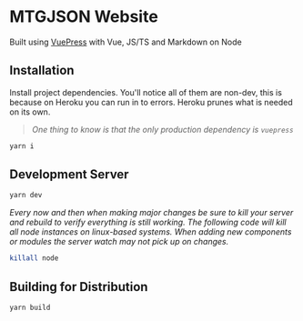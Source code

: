 # MTGJSON Website

Built using [VuePress](https://vuepress.vuejs.org/) with Vue, JS/TS and Markdown on Node

## Installation

Install project dependencies. You'll notice all of them are non-dev, this is because on Heroku you can run in to errors. Heroku prunes what is needed on its own.

> _One thing to know is that the only production dependency is `vuepress`_

```sh
yarn i
```

## Development Server

```sh
yarn dev
```


_Every now and then when making major changes be sure to kill your server and rebuild to verify everything is still working. The following code will kill all node instances on linux-based systems. When adding new components or modules the server watch may not pick up on changes._

```sh
killall node
```

## Building for Distribution

```sh
yarn build
```